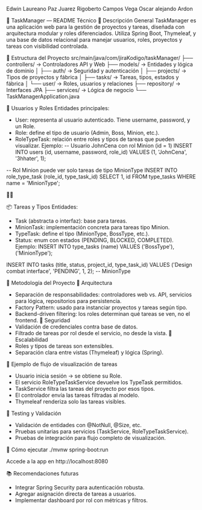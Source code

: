 Edwin Laureano Paz Juarez
Rigoberto Campos Vega
Oscar alejando Ardon

🧾 TaskManager — README Técnico
📌 Descripción General
TaskManager es una aplicación web para la gestión de proyectos y tareas, diseñada con arquitectura modular y roles diferenciados. Utiliza Spring Boot, Thymeleaf, y una base de datos relacional para manejar usuarios, roles, proyectos y tareas con visibilidad controlada.

🧱 Estructura del Proyecto
src/main/java/com/jiraKodigo/taskManager/
├── controllers/         → Controladores API y Web
├── models/              → Entidades y lógica de dominio
│   ├── auth/            → Seguridad y autenticación
│   ├── projects/        → Tipos de proyectos y fábrica
│   ├── tasks/           → Tareas, tipos, estados y fábrica
│   └── user/            → Roles, usuarios y relaciones
├── repository/          → Interfaces JPA
├── services/            → Lógica de negocio
└── TaskManagerApplication.java


👥 Usuarios y Roles
Entidades principales:
- User: representa al usuario autenticado. Tiene username, password, y un Role.
- Role: define el tipo de usuario (Admin, Boss, Minion, etc.).
- RoleTypeTask: relación entre roles y tipos de tareas que pueden visualizar.
Ejemplo:
-- Usuario JohnCena con rol Minion (id = 1)
INSERT INTO users (id, username, password, role_id) VALUES (1, 'JohnCena', '3hhater', 1);

-- Rol Minion puede ver solo tareas de tipo MinionType
INSERT INTO role_type_task (role_id, type_task_id)
SELECT 1, id FROM type_tasks WHERE name = 'MinionType';



📦 Tareas y Tipos
Entidades:
- Task (abstracta o interfaz): base para tareas.
- MinionTask: implementación concreta para tareas tipo Minion.
- TypeTask: define el tipo (MinionType, BossType, etc.).
- Status: enum con estados (PENDING, BLOCKED, COMPLETED).
Ejemplo:
INSERT INTO type_tasks (name) VALUES ('BossType'), ('MinionType');

INSERT INTO tasks (title, status, project_id, type_task_id)
VALUES ('Design combat interface', 'PENDING', 1, 2); -- MinionType

🧠 Metodología del Proyecto
🔹 Arquitectura
- Separación de responsabilidades: controladores web vs. API, servicios para lógica, repositorios para persistencia.
- Factory Pattern: usado para instanciar proyectos y tareas según tipo.
- Backend-driven filtering: los roles determinan qué tareas se ven, no el frontend.
🔹 Seguridad
- Validación de credenciales contra base de datos.
- Filtrado de tareas por rol desde el servicio, no desde la vista.
🔹 Escalabilidad
- Roles y tipos de tareas son extensibles.
- Separación clara entre vistas (Thymeleaf) y lógica (Spring).

🧩 Ejemplo de flujo de visualización de tareas
- Usuario inicia sesión → se obtiene su Role.
- El servicio RoleTypeTaskService devuelve los TypeTask permitidos.
- TaskService filtra las tareas del proyecto por esos tipos.
- El controlador envía las tareas filtradas al modelo.
- Thymeleaf renderiza solo las tareas visibles.

🧪 Testing y Validación
- Validación de entidades con @NotNull, @Size, etc.
- Pruebas unitarias para servicios (TaskService, RoleTypeTaskService).
- Pruebas de integración para flujo completo de visualización.

🚀 Cómo ejecutar
./mvnw spring-boot:run


Accede a la app en http://localhost:8080

📚 Recomendaciones futuras
- Integrar Spring Security para autenticación robusta.
- Agregar asignación directa de tareas a usuarios.
- Implementar dashboard por rol con métricas y filtros.






